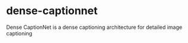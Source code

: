 # dense-captionnet
Dense CaptionNet is a dense captioning architecture for detailed image captioning
